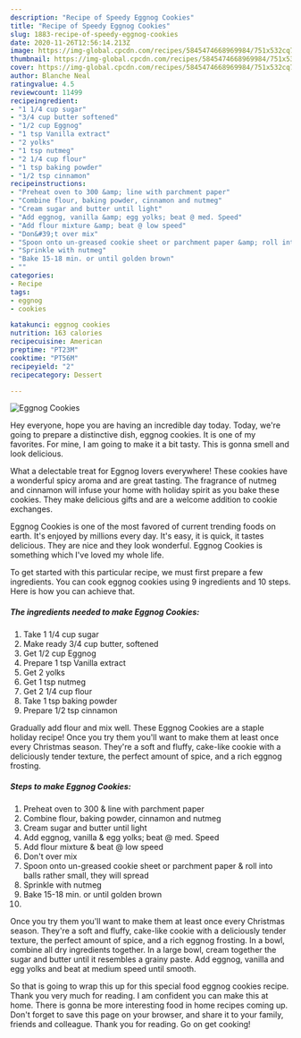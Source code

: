 ```yaml
---
description: "Recipe of Speedy Eggnog Cookies"
title: "Recipe of Speedy Eggnog Cookies"
slug: 1883-recipe-of-speedy-eggnog-cookies
date: 2020-11-26T12:56:14.213Z
image: https://img-global.cpcdn.com/recipes/5845474668969984/751x532cq70/eggnog-cookies-recipe-main-photo.jpg
thumbnail: https://img-global.cpcdn.com/recipes/5845474668969984/751x532cq70/eggnog-cookies-recipe-main-photo.jpg
cover: https://img-global.cpcdn.com/recipes/5845474668969984/751x532cq70/eggnog-cookies-recipe-main-photo.jpg
author: Blanche Neal
ratingvalue: 4.5
reviewcount: 11499
recipeingredient:
- "1 1/4 cup sugar"
- "3/4 cup butter softened"
- "1/2 cup Eggnog"
- "1 tsp Vanilla extract"
- "2 yolks"
- "1 tsp nutmeg"
- "2 1/4 cup flour"
- "1 tsp baking powder"
- "1/2 tsp cinnamon"
recipeinstructions:
- "Preheat oven to 300 &amp; line with parchment paper"
- "Combine flour, baking powder, cinnamon and nutmeg"
- "Cream sugar and butter until light"
- "Add eggnog, vanilla &amp; egg yolks; beat @ med. Speed"
- "Add flour mixture &amp; beat @ low speed"
- "Don&#39;t over mix"
- "Spoon onto un-greased cookie sheet or parchment paper &amp; roll into balls rather small, they will spread"
- "Sprinkle with nutmeg"
- "Bake 15-18 min. or until golden brown"
- ""
categories:
- Recipe
tags:
- eggnog
- cookies

katakunci: eggnog cookies 
nutrition: 163 calories
recipecuisine: American
preptime: "PT23M"
cooktime: "PT56M"
recipeyield: "2"
recipecategory: Dessert

---
```



![Eggnog Cookies](https://img-global.cpcdn.com/recipes/5845474668969984/751x532cq70/eggnog-cookies-recipe-main-photo.jpg)

Hey everyone, hope you are having an incredible day today. Today, we're going to prepare a distinctive dish, eggnog cookies. It is one of my favorites. For mine, I am going to make it a bit tasty. This is gonna smell and look delicious.

What a delectable treat for Eggnog lovers everywhere! These cookies have a wonderful spicy aroma and are great tasting. The fragrance of nutmeg and cinnamon will infuse your home with holiday spirit as you bake these cookies. They make delicious gifts and are a welcome addition to cookie exchanges.

Eggnog Cookies is one of the most favored of current trending foods on earth. It's enjoyed by millions every day. It's easy, it is quick, it tastes delicious. They are nice and they look wonderful. Eggnog Cookies is something which I've loved my whole life.


To get started with this particular recipe, we must first prepare a few ingredients. You can cook eggnog cookies using 9 ingredients and 10 steps. Here is how you can achieve that.

<!--inarticleads1-->

##### The ingredients needed to make Eggnog Cookies:

1. Take 1 1/4 cup sugar
1. Make ready 3/4 cup butter, softened
1. Get 1/2 cup Eggnog
1. Prepare 1 tsp Vanilla extract
1. Get 2 yolks
1. Get 1 tsp nutmeg
1. Get 2 1/4 cup flour
1. Take 1 tsp baking powder
1. Prepare 1/2 tsp cinnamon


Gradually add flour and mix well. These Eggnog Cookies are a staple holiday recipe! Once you try them you&#39;ll want to make them at least once every Christmas season. They&#39;re a soft and fluffy, cake-like cookie with a deliciously tender texture, the perfect amount of spice, and a rich eggnog frosting. 

<!--inarticleads2-->

##### Steps to make Eggnog Cookies:

1. Preheat oven to 300 &amp; line with parchment paper
1. Combine flour, baking powder, cinnamon and nutmeg
1. Cream sugar and butter until light
1. Add eggnog, vanilla &amp; egg yolks; beat @ med. Speed
1. Add flour mixture &amp; beat @ low speed
1. Don&#39;t over mix
1. Spoon onto un-greased cookie sheet or parchment paper &amp; roll into balls rather small, they will spread
1. Sprinkle with nutmeg
1. Bake 15-18 min. or until golden brown
1. 


Once you try them you&#39;ll want to make them at least once every Christmas season. They&#39;re a soft and fluffy, cake-like cookie with a deliciously tender texture, the perfect amount of spice, and a rich eggnog frosting. In a bowl, combine all dry ingredients together. In a large bowl, cream together the sugar and butter until it resembles a grainy paste. Add eggnog, vanilla and egg yolks and beat at medium speed until smooth. 

So that is going to wrap this up for this special food eggnog cookies recipe. Thank you very much for reading. I am confident you can make this at home. There is gonna be more interesting food in home recipes coming up. Don't forget to save this page on your browser, and share it to your family, friends and colleague. Thank you for reading. Go on get cooking!
